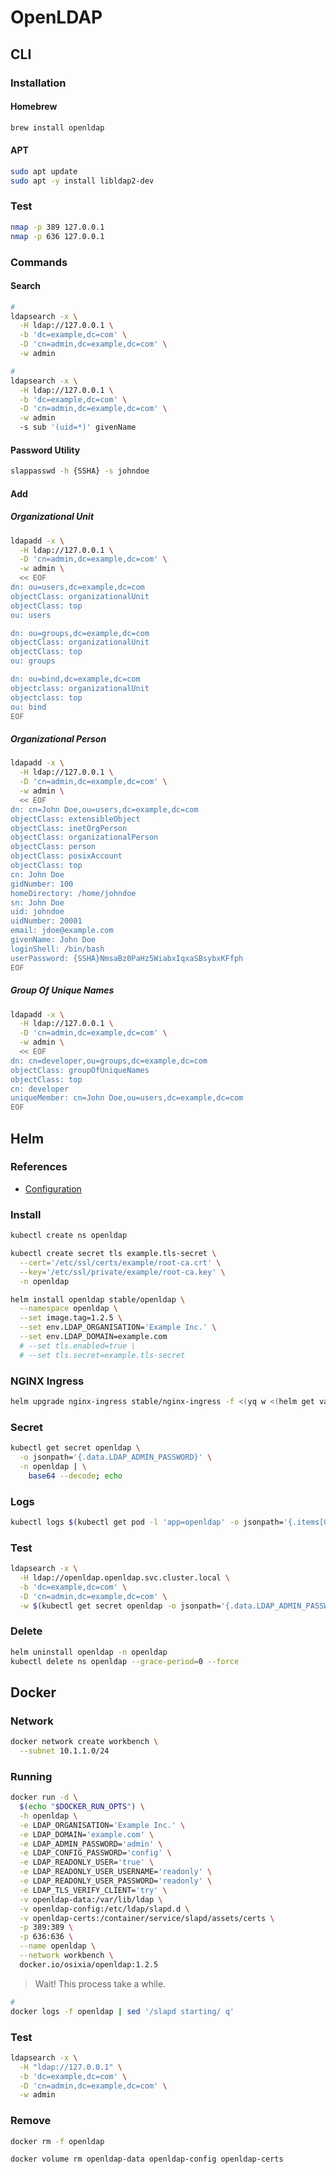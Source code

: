 # OpenLDAP

## CLI

### Installation

#### Homebrew

```sh
brew install openldap
```

#### APT

```sh
sudo apt update
sudo apt -y install libldap2-dev
```

### Test

```sh
nmap -p 389 127.0.0.1
nmap -p 636 127.0.0.1
```

### Commands

#### Search

```sh
#
ldapsearch -x \
  -H ldap://127.0.0.1 \
  -b 'dc=example,dc=com' \
  -D 'cn=admin,dc=example,dc=com' \
  -w admin

#
ldapsearch -x \
  -H ldap://127.0.0.1 \
  -b 'dc=example,dc=com' \
  -D 'cn=admin,dc=example,dc=com' \
  -w admin
  -s sub '(uid=*)' givenName
```

#### Password Utility

```sh
slappasswd -h {SSHA} -s johndoe
```

#### Add

##### Organizational Unit

```sh
ldapadd -x \
  -H ldap://127.0.0.1 \
  -D 'cn=admin,dc=example,dc=com' \
  -w admin \
  << EOF
dn: ou=users,dc=example,dc=com
objectClass: organizationalUnit
objectClass: top
ou: users

dn: ou=groups,dc=example,dc=com
objectClass: organizationalUnit
objectClass: top
ou: groups

dn: ou=bind,dc=example,dc=com
objectclass: organizationalUnit
objectclass: top
ou: bind
EOF
```

##### Organizational Person

```sh
ldapadd -x \
  -H ldap://127.0.0.1 \
  -D 'cn=admin,dc=example,dc=com' \
  -w admin \
  << EOF
dn: cn=John Doe,ou=users,dc=example,dc=com
objectClass: extensibleObject
objectClass: inetOrgPerson
objectClass: organizationalPerson
objectClass: person
objectClass: posixAccount
objectClass: top
cn: John Doe
gidNumber: 100
homeDirectory: /home/johndoe
sn: John Doe
uid: johndoe
uidNumber: 20001
email: jdoe@example.com
givenName: John Doe
loginShell: /bin/bash
userPassword: {SSHA}NmsaBz0PaHz5WiabxIqxaSBsybxKFfph
EOF
```

##### Group Of Unique Names

```sh
ldapadd -x \
  -H ldap://127.0.0.1 \
  -D 'cn=admin,dc=example,dc=com' \
  -w admin \
  << EOF
dn: cn=developer,ou=groups,dc=example,dc=com
objectClass: groupOfUniqueNames
objectClass: top
cn: developer
uniqueMember: cn=John Doe,ou=users,dc=example,dc=com
EOF
```

## Helm

### References

- [Configuration](https://github.com/helm/charts/tree/master/stable/openldap#configuration)

### Install

```sh
kubectl create ns openldap
```

```sh
kubectl create secret tls example.tls-secret \
  --cert='/etc/ssl/certs/example/root-ca.crt' \
  --key='/etc/ssl/private/example/root-ca.key' \
  -n openldap
```

```sh
helm install openldap stable/openldap \
  --namespace openldap \
  --set image.tag=1.2.5 \
  --set env.LDAP_ORGANISATION='Example Inc.' \
  --set env.LDAP_DOMAIN=example.com
  # --set tls.enabled=true \
  # --set tls.secret=example.tls-secret
```

### NGINX Ingress

```sh
helm upgrade nginx-ingress stable/nginx-ingress -f <(yq w <(helm get values nginx-ingress) tcp.389 openldap/openldap:389)
```

### Secret

```sh
kubectl get secret openldap \
  -o jsonpath='{.data.LDAP_ADMIN_PASSWORD}' \
  -n openldap | \
    base64 --decode; echo
```

### Logs

```sh
kubectl logs $(kubectl get pod -l 'app=openldap' -o jsonpath='{.items[0].metadata.name}' -n openldap) -n openldap -f
```

### Test

```sh
ldapsearch -x \
  -H ldap://openldap.openldap.svc.cluster.local \
  -b 'dc=example,dc=com' \
  -D 'cn=admin,dc=example,dc=com' \
  -w $(kubectl get secret openldap -o jsonpath='{.data.LDAP_ADMIN_PASSWORD}' -n openldap | base64 --decode; echo)
```

### Delete

```sh
helm uninstall openldap -n openldap
kubectl delete ns openldap --grace-period=0 --force
```

## Docker

### Network

```sh
docker network create workbench \
  --subnet 10.1.1.0/24
```

### Running

```sh
docker run -d \
  $(echo "$DOCKER_RUN_OPTS") \
  -h openldap \
  -e LDAP_ORGANISATION='Example Inc.' \
  -e LDAP_DOMAIN='example.com' \
  -e LDAP_ADMIN_PASSWORD='admin' \
  -e LDAP_CONFIG_PASSWORD='config' \
  -e LDAP_READONLY_USER='true' \
  -e LDAP_READONLY_USER_USERNAME='readonly' \
  -e LDAP_READONLY_USER_PASSWORD='readonly' \
  -e LDAP_TLS_VERIFY_CLIENT='try' \
  -v openldap-data:/var/lib/ldap \
  -v openldap-config:/etc/ldap/slapd.d \
  -v openldap-certs:/container/service/slapd/assets/certs \
  -p 389:389 \
  -p 636:636 \
  --name openldap \
  --network workbench \
  docker.io/osixia/openldap:1.2.5
```

> Wait! This process take a while.

```sh
#
docker logs -f openldap | sed '/slapd starting/ q'
```

### Test

```sh
ldapsearch -x \
  -H "ldap://127.0.0.1" \
  -b 'dc=example,dc=com' \
  -D 'cn=admin,dc=example,dc=com' \
  -w admin
```

### Remove

```sh
docker rm -f openldap

docker volume rm openldap-data openldap-config openldap-certs
```


